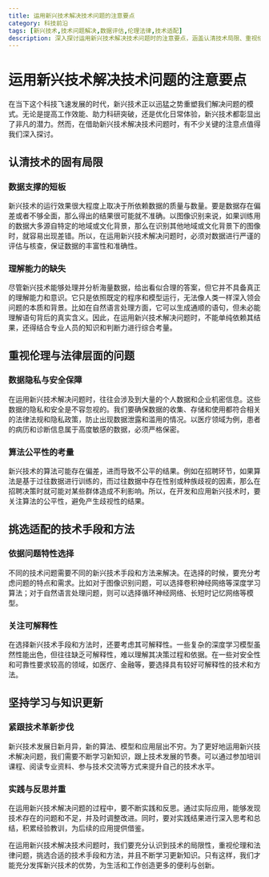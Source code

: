```yaml
---
title: 运用新兴技术解决技术问题的注意要点
category: 科技前沿
tags: [新兴技术,技术问题解决,数据评估,伦理法律,技术适配]
description: 深入探讨运用新兴技术解决技术问题时的注意要点，涵盖认清技术局限、重视伦理法律问题、挑选适配技术手段及坚持学习更新知识等方面，助力充分发挥新兴技术优势。
---
```

# 运用新兴技术解决技术问题的注意要点
在当下这个科技飞速发展的时代，新兴技术正以迅猛之势重塑我们解决问题的模式。无论是提高工作效能、助力科研突破，还是优化日常体验，新兴技术都彰显出了非凡的潜力。然而，在借助新兴技术解决技术问题时，有不少关键的注意点值得我们深入探讨。

## 认清技术的固有局限
### 数据支撑的短板
新兴技术的运行效果很大程度上取决于所依赖数据的质量与数量。要是数据存在偏差或者不够全面，那么得出的结果很可能就不准确。以图像识别来说，如果训练用的数据大多源自特定的地域或文化背景，那么在识别其他地域或文化背景下的图像时，就容易出现差错。所以，在运用新兴技术解决问题时，必须对数据进行严谨的评估与核查，保证数据的丰富性和准确性。

### 理解能力的缺失
尽管新兴技术能够处理并分析海量数据，给出看似合理的答案，但它并不具备真正的理解能力和意识。它只是依照既定的程序和模型运行，无法像人类一样深入领会问题的本质和背景。比如在自然语言处理方面，它可以生成通顺的语句，但未必能理解语句背后的真实含义。因此，在运用新兴技术解决问题时，不能单纯依赖其结果，还得结合专业人员的知识和判断力进行综合考量。

## 重视伦理与法律层面的问题
### 数据隐私与安全保障
在运用新兴技术解决问题时，往往会涉及到大量的个人数据和企业机密信息。这些数据的隐私和安全是不容忽视的。我们要确保数据的收集、存储和使用都符合相关的法律法规和隐私政策，防止出现数据泄露和滥用的情况。以医疗领域为例，患者的病历和诊断信息属于高度敏感的数据，必须严格保密。

### 算法公平性的考量
新兴技术的算法可能存在偏差，进而导致不公平的结果。例如在招聘环节，如果算法是基于过往数据进行训练的，而过往数据中存在性别或种族歧视的因素，那么在招聘决策时就可能对某些群体造成不利影响。所以，在开发和应用新兴技术时，要关注算法的公平性，避免产生歧视性的结果。

## 挑选适配的技术手段和方法
### 依据问题特性选择
不同的技术问题需要不同的新兴技术手段和方法来解决。在选择的时候，要充分考虑问题的特点和需求。比如对于图像识别问题，可以选择卷积神经网络等深度学习算法；对于自然语言处理问题，则可以选择循环神经网络、长短时记忆网络等模型。

### 关注可解释性
在选择新兴技术手段和方法时，还要考虑其可解释性。一些复杂的深度学习模型虽然性能出色，但往往缺乏可解释性，难以理解其决策过程和依据。在一些对安全性和可靠性要求较高的领域，如医疗、金融等，要选择具有较好可解释性的技术和方法。

## 坚持学习与知识更新
### 紧跟技术革新步伐
新兴技术发展日新月异，新的算法、模型和应用层出不穷。为了更好地运用新兴技术解决问题，我们需要不断学习新知识，跟上技术发展的节奏。可以通过参加培训课程、阅读专业资料、参与技术交流等方式来提升自己的技术水平。

### 实践与反思并重
在运用新兴技术解决问题的过程中，要不断实践和反思。通过实际应用，能够发现技术存在的问题和不足，并及时调整改进。同时，要对实践结果进行深入思考和总结，积累经验教训，为后续的应用提供借鉴。

在运用新兴技术解决技术问题时，我们要充分认识到技术的局限性，重视伦理和法律问题，挑选合适的技术手段和方法，并且不断学习更新知识。只有这样，我们才能充分发挥新兴技术的优势，为生活和工作创造更多的便利与创新。